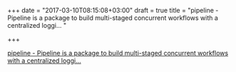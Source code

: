 +++
date = "2017-03-10T08:15:08+03:00"
draft = true
title = "pipeline - Pipeline is a package to build multi-staged concurrent workflows with a centralized loggi... "

+++

<p><a href="https://t.co/PmBGhnUrfV">pipeline - Pipeline is a package to build multi-staged concurrent workflows with a centralized loggi... </a></p>
